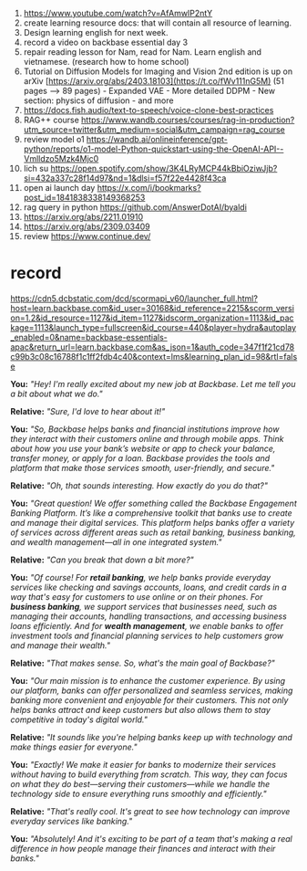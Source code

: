 1. https://www.youtube.com/watch?v=AfAmwIP2ntY
5. create learning resource docs: that will contain all resource of learning.
7. Design learning english for next week.
9. record a video on backbase essential day 3
10. repair reading lesson for Nam, read for Nam. Learn english and vietnamese. (research how to home school)
11. Tutorial on Diffusion Models for Imaging and Vision 2nd edition is up on arXiv [https://arxiv.org/abs/2403.18103](https://t.co/fWv111nG5M) (51 pages --> 89 pages) - Expanded VAE - More detailed DDPM - New section: physics of diffusion - and more
12. https://docs.fish.audio/text-to-speech/voice-clone-best-practices
13. RAG++ course https://www.wandb.courses/courses/rag-in-production?utm_source=twitter&utm_medium=social&utm_campaign=rag_course
14. review model o1 https://wandb.ai/onlineinference/gpt-python/reports/o1-model-Python-quickstart-using-the-OpenAI-API--Vmlldzo5Mzk4Mjc0
15. lich su https://open.spotify.com/show/3K4LRyMCP44kBbiOziwJjb?si=432a337c28f14d97&nd=1&dlsi=f57f22e4428f43ca
16. open ai launch day https://x.com/i/bookmarks?post_id=1841838338149368253 
17. rag query in python https://github.com/AnswerDotAI/byaldi 
18. https://arxiv.org/abs/2211.01910
19. https://arxiv.org/abs/2309.03409
20. review https://www.continue.dev/

# record
https://cdn5.dcbstatic.com/dcd/scormapi_v60/launcher_full.html?host=learn.backbase.com&id_user=30168&id_reference=2215&scorm_version=1.2&id_resource=1127&id_item=1127&idscorm_organization=1113&id_package=1113&launch_type=fullscreen&id_course=440&player=hydra&autoplay_enabled=0&name=backbase-essentials-apac&return_url=learn.backbase.com&as_json=1&auth_code=347f1f21cd78c99b3c08c16788f1c1ff2fdb4c40&context=lms&learning_plan_id=98&rtl=false

**You:** _"Hey! I'm really excited about my new job at Backbase. Let me tell you a bit about what we do."_

**Relative:** _"Sure, I'd love to hear about it!"_

**You:** _"So, Backbase helps banks and financial institutions improve how they interact with their customers online and through mobile apps. Think about how you use your bank’s website or app to check your balance, transfer money, or apply for a loan. Backbase provides the tools and platform that make those services smooth, user-friendly, and secure."_

**Relative:** _"Oh, that sounds interesting. How exactly do you do that?"_

**You:** _"Great question! We offer something called the Backbase Engagement Banking Platform. It’s like a comprehensive toolkit that banks use to create and manage their digital services. This platform helps banks offer a variety of services across different areas such as retail banking, business banking, and wealth management—all in one integrated system."_

**Relative:** _"Can you break that down a bit more?"_

**You:** _"Of course! For **retail banking**, we help banks provide everyday services like checking and savings accounts, loans, and credit cards in a way that's easy for customers to use online or on their phones. For **business banking**, we support services that businesses need, such as managing their accounts, handling transactions, and accessing business loans efficiently. And for **wealth management**, we enable banks to offer investment tools and financial planning services to help customers grow and manage their wealth."_

**Relative:** _"That makes sense. So, what's the main goal of Backbase?"_

**You:** _"Our main mission is to enhance the customer experience. By using our platform, banks can offer personalized and seamless services, making banking more convenient and enjoyable for their customers. This not only helps banks attract and keep customers but also allows them to stay competitive in today's digital world."_

**Relative:** _"It sounds like you're helping banks keep up with technology and make things easier for everyone."_

**You:** _"Exactly! We make it easier for banks to modernize their services without having to build everything from scratch. This way, they can focus on what they do best—serving their customers—while we handle the technology side to ensure everything runs smoothly and efficiently."_

**Relative:** _"That's really cool. It's great to see how technology can improve everyday services like banking."_

**You:** _"Absolutely! And it's exciting to be part of a team that's making a real difference in how people manage their finances and interact with their banks."_